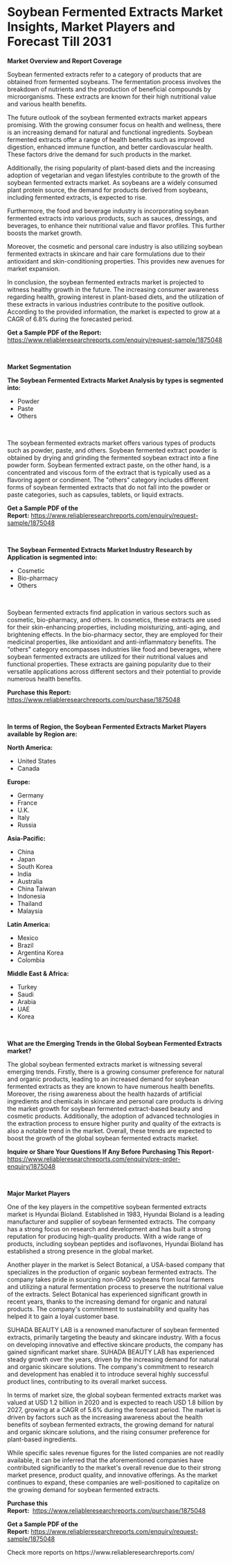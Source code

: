 <p><h1>Soybean Fermented Extracts Market Insights, Market Players and Forecast Till 2031</h1></p><p><strong>Market Overview and Report Coverage</strong></p>
<p><p>Soybean fermented extracts refer to a category of products that are obtained from fermented soybeans. The fermentation process involves the breakdown of nutrients and the production of beneficial compounds by microorganisms. These extracts are known for their high nutritional value and various health benefits.</p><p>The future outlook of the soybean fermented extracts market appears promising. With the growing consumer focus on health and wellness, there is an increasing demand for natural and functional ingredients. Soybean fermented extracts offer a range of health benefits such as improved digestion, enhanced immune function, and better cardiovascular health. These factors drive the demand for such products in the market.</p><p>Additionally, the rising popularity of plant-based diets and the increasing adoption of vegetarian and vegan lifestyles contribute to the growth of the soybean fermented extracts market. As soybeans are a widely consumed plant protein source, the demand for products derived from soybeans, including fermented extracts, is expected to rise.</p><p>Furthermore, the food and beverage industry is incorporating soybean fermented extracts into various products, such as sauces, dressings, and beverages, to enhance their nutritional value and flavor profiles. This further boosts the market growth.</p><p>Moreover, the cosmetic and personal care industry is also utilizing soybean fermented extracts in skincare and hair care formulations due to their antioxidant and skin-conditioning properties. This provides new avenues for market expansion.</p><p>In conclusion, the soybean fermented extracts market is projected to witness healthy growth in the future. The increasing consumer awareness regarding health, growing interest in plant-based diets, and the utilization of these extracts in various industries contribute to the positive outlook. According to the provided information, the market is expected to grow at a CAGR of 6.8% during the forecasted period.</p></p>
<p><strong>Get a Sample PDF of the Report:</strong> <a href="https://www.reliableresearchreports.com/enquiry/request-sample/1875048">https://www.reliableresearchreports.com/enquiry/request-sample/1875048</a></p>
<p>&nbsp;</p>
<p><strong>Market Segmentation</strong></p>
<p><strong>The Soybean Fermented Extracts Market Analysis by types is segmented into:</strong></p>
<p><ul><li>Powder</li><li>Paste</li><li>Others</li></ul></p>
<p>&nbsp;</p>
<p><p>The soybean fermented extracts market offers various types of products such as powder, paste, and others. Soybean fermented extract powder is obtained by drying and grinding the fermented soybean extract into a fine powder form. Soybean fermented extract paste, on the other hand, is a concentrated and viscous form of the extract that is typically used as a flavoring agent or condiment. The "others" category includes different forms of soybean fermented extracts that do not fall into the powder or paste categories, such as capsules, tablets, or liquid extracts.</p></p>
<p><strong>Get a Sample PDF of the Report:</strong>&nbsp;<a href="https://www.reliableresearchreports.com/enquiry/request-sample/1875048">https://www.reliableresearchreports.com/enquiry/request-sample/1875048</a></p>
<p>&nbsp;</p>
<p><strong>The Soybean Fermented Extracts Market Industry Research by Application is segmented into:</strong></p>
<p><ul><li>Cosmetic</li><li>Bio-pharmacy</li><li>Others</li></ul></p>
<p>&nbsp;</p>
<p><p>Soybean fermented extracts find application in various sectors such as cosmetic, bio-pharmacy, and others. In cosmetics, these extracts are used for their skin-enhancing properties, including moisturizing, anti-aging, and brightening effects. In the bio-pharmacy sector, they are employed for their medicinal properties, like antioxidant and anti-inflammatory benefits. The "others" category encompasses industries like food and beverages, where soybean fermented extracts are utilized for their nutritional values and functional properties. These extracts are gaining popularity due to their versatile applications across different sectors and their potential to provide numerous health benefits.</p></p>
<p><strong>Purchase this Report:</strong>&nbsp; <a href="https://www.reliableresearchreports.com/purchase/1875048">https://www.reliableresearchreports.com/purchase/1875048</a></p>
<p>&nbsp;</p>
<p><strong>In terms of Region, the Soybean Fermented Extracts Market Players available by Region are:</strong></p>
<p>
    <p> <strong> North America: </strong>
        <ul>
            <li>United States</li>
            <li>Canada</li>
        </ul>
        </p> 
    <p> <strong> Europe: </strong>
        <ul>
            <li>Germany</li>
            <li>France</li>
            <li>U.K.</li>
            <li>Italy</li>
            <li>Russia</li>
        </ul>
        </p> 
    <p> <strong> Asia-Pacific: </strong>
        <ul>
            <li>China</li>
            <li>Japan</li>
            <li>South Korea</li>
            <li>India</li>
            <li>Australia</li>
            <li>China Taiwan</li>
            <li>Indonesia</li>
            <li>Thailand</li>
            <li>Malaysia</li>
        </ul>
        </p> 
    <p> <strong> Latin America: </strong>
        <ul>
            <li>Mexico</li>
            <li>Brazil</li>
            <li>Argentina Korea</li>
            <li>Colombia</li>
        </ul>
        </p> 
    <p> <strong> Middle East & Africa: </strong>
        <ul>
            <li>Turkey</li>
            <li>Saudi</li>
            <li>Arabia</li>
            <li>UAE</li>
            <li>Korea</li>
        </ul>
    </p>
    </p>
<p>&nbsp;</p>
<p><strong>What are the Emerging Trends in the Global Soybean Fermented Extracts market?</strong></p>
<p><p>The global soybean fermented extracts market is witnessing several emerging trends. Firstly, there is a growing consumer preference for natural and organic products, leading to an increased demand for soybean fermented extracts as they are known to have numerous health benefits. Moreover, the rising awareness about the health hazards of artificial ingredients and chemicals in skincare and personal care products is driving the market growth for soybean fermented extract-based beauty and cosmetic products. Additionally, the adoption of advanced technologies in the extraction process to ensure higher purity and quality of the extracts is also a notable trend in the market. Overall, these trends are expected to boost the growth of the global soybean fermented extracts market.</p></p>
<p><strong>Inquire or Share Your Questions If Any Before Purchasing This Report</strong>- <a href="https://www.reliableresearchreports.com/enquiry/pre-order-enquiry/1875048">https://www.reliableresearchreports.com/enquiry/pre-order-enquiry/1875048</a></p>
<p>&nbsp;</p>
<p><strong>Major Market Players</strong></p>
<p><p>One of the key players in the competitive soybean fermented extracts market is Hyundai Bioland. Established in 1983, Hyundai Bioland is a leading manufacturer and supplier of soybean fermented extracts. The company has a strong focus on research and development and has built a strong reputation for producing high-quality products. With a wide range of products, including soybean peptides and isoflavones, Hyundai Bioland has established a strong presence in the global market.</p><p>Another player in the market is Select Botanical, a USA-based company that specializes in the production of organic soybean fermented extracts. The company takes pride in sourcing non-GMO soybeans from local farmers and utilizing a natural fermentation process to preserve the nutritional value of the extracts. Select Botanical has experienced significant growth in recent years, thanks to the increasing demand for organic and natural products. The company's commitment to sustainability and quality has helped it to gain a loyal customer base.</p><p>SUHADA BEAUTY LAB is a renowned manufacturer of soybean fermented extracts, primarily targeting the beauty and skincare industry. With a focus on developing innovative and effective skincare products, the company has gained significant market share. SUHADA BEAUTY LAB has experienced steady growth over the years, driven by the increasing demand for natural and organic skincare solutions. The company's commitment to research and development has enabled it to introduce several highly successful product lines, contributing to its overall market success.</p><p>In terms of market size, the global soybean fermented extracts market was valued at USD 1.2 billion in 2020 and is expected to reach USD 1.8 billion by 2027, growing at a CAGR of 5.6% during the forecast period. The market is driven by factors such as the increasing awareness about the health benefits of soybean fermented extracts, the growing demand for natural and organic skincare solutions, and the rising consumer preference for plant-based ingredients.</p><p>While specific sales revenue figures for the listed companies are not readily available, it can be inferred that the aforementioned companies have contributed significantly to the market's overall revenue due to their strong market presence, product quality, and innovative offerings. As the market continues to expand, these companies are well-positioned to capitalize on the growing demand for soybean fermented extracts.</p></p>
<p><strong>Purchase this Report:</strong>&nbsp;&nbsp;<a href="https://www.reliableresearchreports.com/purchase/1875048">https://www.reliableresearchreports.com/purchase/1875048</a></p>
<p></p>
<p><strong>Get a Sample PDF of the Report:</strong>&nbsp;<a href="https://www.reliableresearchreports.com/enquiry/request-sample/1875048">https://www.reliableresearchreports.com/enquiry/request-sample/1875048</a></p>
<p>Check more reports on https://www.reliableresearchreports.com/</p>